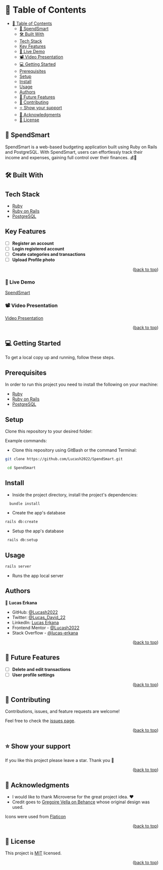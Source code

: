 # 📗 Table of Contents

- [📗 Table of Contents](#-table-of-contents)
  - [📖 SpendSmart ](#-about-project-)
  - [🛠 Built With ](#-built-with-)
  - [Tech Stack ](#tech-stack-)
  - [Key Features](#key-features)
  - [🚀 Live Demo](#live-demo)
  - [📽️ Video Presentation](#video)
  - [💻 Getting Started ](#-getting-started-)
  - [Prerequisites](#prerequisites)
  - [Setup](#setup)
  - [Install](#install)
  - [Usage](#usage)
  - [Authors ](#authors-)
  - [🔭 Future Features ](#-future-features-)
  - [🤝 Contributing ](#-contributing-)
  - [⭐️ Show your support ](#️-show-your-support-)
  - [🙏 Acknowledgments ](#-acknowledgments-)
  - [📝 License ](#-license-)

## 📖 SpendSmart<a name="about-project"></a>
SpendSmart is a web-based budgeting application built using Ruby on Rails and PostgreSQL. With SpendSmart, users can effortlessly track their income and expenses, gaining full control over their finances. 💰💼

## 🛠 Built With <a name="built-with"></a>

## Tech Stack <a name="tech-stack"></a>

- [Ruby](https://www.ruby-lang.org/en/)
- [Ruby on Rails](https://rubyonrails.org/)
- [PostgreSQL](https://www.postgresql.org/)

## Key Features

- [ ] **Register an account**
- [ ] **Login registered account**
- [ ] **Create categories and transactions**
- [ ] **Upload Profile photo**

<p align="right">(<a href="#readme-top">back to top</a>)</p>

### 🚀 Live Demo <a name="live-demo"></a>

<a href="https://spend-smart.onrender.com/" target="_blank">SpendSmart</a>
### 📽️ Video Presentation <a name="video"></a>

[Video Presentation ](https://youtu.be/ZyaWn7ixb5o)

<p align="right">(<a href="#readme-top">back to top</a>)</p>

## 💻 Getting Started <a name="getting-started"></a>

To get a local copy up and running, follow these steps.

## Prerequisites

In order to run this project you need to install the following on your machine:
- [Ruby](https://www.ruby-lang.org/en/)
- [Ruby on Rails](https://rubyonrails.org/)
- [PostgreSQL](https://www.postgresql.org/)

## Setup

Clone this repository to your desired folder:

Example commands:

-  Clone this repository using GitBash or the command Terminal:

```sh
git clone https://github.com/Lucash2022/SpendSmart.git

 cd SpendSmart
```

## Install

- Inside the project directory, install the project's dependencies:

```sh
  bundle install 
```

- Create the app's database

```sh
rails db:create
```
   
- Setup the app's database
  
```sh
 rails db:setup
```
## Usage

```sh
rails server
```
- Runs the app local server


## Authors <a name="authors"></a>

👤 **Lucas Erkana**

- GitHub: [@Lucash2022](https://github.com/Lucash2022)
- Twitter: [@Lucas_David_22](https://twitter.com/@Lucas_David_22)
- LinkedIn: [Lucas Erkana](https://www.linkedin.com/in/lucas-erkana/)
- Frontend Mentor - [@Lucash2022](https://www.frontendmentor.io/profile/Lucash2022)
- Stack Overflow - [@lucas-erkana](https://stackoverflow.com/users/7663438/lucas-erkana)

<p align="right">(<a href="#readme-top">back to top</a>)</p>

## 🔭 Future Features <a name="future-features"></a>

- [ ] **Delete and edit transactions**
- [ ] **User profile settings**

<p align="right">(<a href="#readme-top">back to top</a>)</p>

## 🤝 Contributing <a name="contributing"></a>

Contributions, issues, and feature requests are welcome!

Feel free to check the [issues page](https://github.com/Lucash2022/SpendSmart/issues).

<p align="right">(<a href="#readme-top">back to top</a>)</p>

## ⭐️ Show your support <a name="support"></a>

If you like this project please leave a star. Thank you 🙏

<p align="right">(<a href="#readme-top">back to top</a>)</p>

## 🙏 Acknowledgments <a name="acknowledgements"></a>

- I would like to thank Microverse for the great project idea. ❤️
 - Credit goes to [Gregoire Vella on Behance](https://www.behance.net/gregoirevella) whose original design was used.

 Icons were used from [Flaticon](https://www.flaticon.com/)

<p align="right">(<a href="#readme-top">back to top</a>)</p>

## 📝 License <a name="license"></a>

This project is [MIT](./LICENSE) licensed.


<p align="right">(<a href="#readme-top">back to top</a>)</p>
